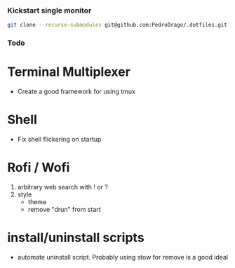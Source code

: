 ### Kickstart single monitor
```bash
git clone --recurse-submodules git@github.com:PedroDrago/.dotfiles.git && cd .dotfiles && ./install
```

### Todo
# Terminal Multiplexer
- Create a good framework for using tmux

# Shell 
- Fix shell flickering on startup

# Rofi / Wofi
1. arbitrary web search with ! or ?
1. style
    - theme
    - remove "drun" from start


# install/uninstall scripts
- automate uninstall script. Probably using stow for remove is a good ideal
